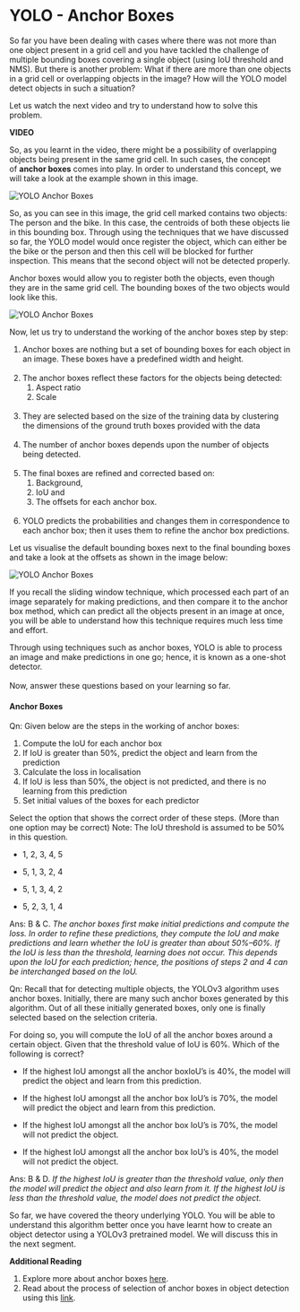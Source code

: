 # YOLO - Anchor Boxes

So far you have been dealing with cases where there was not more than one object present in a grid cell and you have tackled the challenge of multiple bounding boxes covering a single object (using IoU threshold and NMS). But there is another problem: What if there are more than one objects in a grid cell or overlapping objects in the image? How will the YOLO model detect objects in such a situation?

Let us watch the next video and try to understand how to solve this problem.

**VIDEO**

So, as you learnt in the video, there might be a possibility of overlapping objects being present in the same grid cell. In such cases, the concept of **anchor boxes** comes into play. In order to understand this concept, we will take a look at the example shown in this image.

![YOLO Anchor Boxes](https://i.ibb.co/J2X6NDC/YOKO-Anchor-Boxes-1.png)

So, as you can see in this image, the grid cell marked contains two objects: The person and the bike. In this case, the centroids of both these objects lie in this bounding box. Through using the techniques that we have discussed so far, the YOLO model would once register the object, which can either be the bike or the person and then this cell will be blocked for further inspection. This means that the second object will not be detected properly.

Anchor boxes would allow you to register both the objects, even though they are in the same grid cell. The bounding boxes of the two objects would look like this.

![YOLO Anchor Boxes](https://i.ibb.co/QpFs3QX/YOKO-Anchor-Boxes-2.png)

  
Now, let us try to understand the working of the anchor boxes step by step:

1.  Anchor boxes are nothing but a set of bounding boxes for each object in an image. These boxes have a predefined width and height.  
     
2.  The anchor boxes reflect these factors for the objects being detected:
    1.  Aspect ratio
    2.  Scale  
         
3.  They are selected based on the size of the training data by clustering the dimensions of the ground truth boxes provided with the data  
     
4.  The number of anchor boxes depends upon the number of objects being detected.  
     
5.  The final boxes are refined and corrected based on:
    1.  Background,
    2.  IoU and
    3.  The offsets for each anchor box.  
         
6.  YOLO predicts the probabilities and changes them in correspondence to each anchor box; then it uses them to refine the anchor box predictions.

Let us visualise the default bounding boxes next to the final bounding boxes and take a look at the offsets as shown in the image below:

![YOLO Anchor Boxes](https://i.ibb.co/kMXMPNF/YOKO-Anchor-Boxes-3.png)

If you recall the sliding window technique, which processed each part of an image separately for making predictions, and then compare it to the anchor box method, which can predict all the objects present in an image at once, you will be able to understand how this technique requires much less time and effort.

Through using techniques such as anchor boxes, YOLO is able to process an image and make predictions in one go; hence, it is known as a one-shot detector.  
   
Now, answer these questions based on your learning so far.

#### Anchor Boxes

Qn: Given below are the steps in the working of anchor boxes:

1.  Compute the IoU for each anchor box
2.  If IoU is greater than 50%, predict the object and learn from the prediction
3.  Calculate the loss in localisation
4.  If IoU is less than 50%, the object is not predicted, and there is no learning from this prediction
5.  Set initial values of the boxes for each predictor

Select the option that shows the correct order of these steps. (More than one option may be correct) Note: The IoU threshold is assumed to be 50% in this question.

- 1, 2, 3, 4, 5

- 5, 1, 3, 2, 4

- 5, 1, 3, 4, 2

- 5, 2, 3, 1, 4

Ans: B & C. *The anchor boxes first make initial predictions and compute the loss. In order to refine these predictions, they compute the IoU and make predictions and learn whether the IoU is greater than about 50%–60%. If the IoU is less than the threshold, learning does not occur. This depends upon the IoU for each prediction; hence, the positions of steps 2 and 4 can be interchanged based on the IoU.*

Qn: Recall that for detecting multiple objects, the YOLOv3 algorithm uses anchor boxes. Initially, there are many such anchor boxes generated by this algorithm. Out of all these initially generated boxes, only one is finally selected based on the selection criteria. 

For doing so, you will compute the IoU of all the anchor boxes around a certain object. Given that the threshold value of IoU is 60%. Which of the following is correct?

- If the highest IoU amongst all the anchor boxIoU’s is 40%, the model will predict the object and learn from this prediction.

- If the highest IoU amongst all the anchor box IoU’s is 70%, the model will predict the object and learn from this prediction.

- If the highest IoU amongst all the anchor box IoU’s is 70%, the model will not predict the object.

- If the highest IoU amongst all the anchor box IoU’s is 40%, the model will not predict the object.

Ans: B & D. *If the highest IoU is greater than the threshold value, only then the model will predict the object and also learn from it. If the highest IoU is less than the threshold value, the model does not predict the object.*

So far, we have covered the theory underlying YOLO. You will be able to understand this algorithm better once you have learnt how to create an object detector using a YOLOv3 pretrained model. We will discuss this in the next segment.

  
**Additional Reading**

1.  Explore more about anchor boxes [here](https://www.mathworks.com/help/vision/ug/anchor-boxes-for-object-detection.html).
2.  Read about the process of selection of anchor boxes in object detection using this [link](https://www.wovenware.com/blog/2020/06/anchor-boxes-in-object-detection-when-where-and-how-to-propose-them-for-deep-learning-apps/#.YQ4nFIgzbIU).